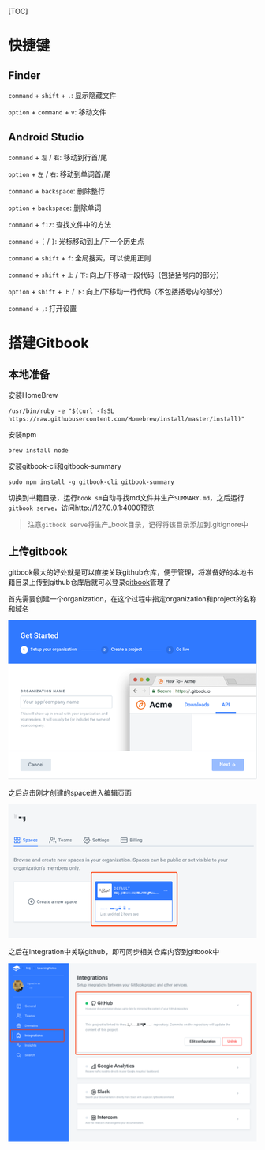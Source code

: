 

[TOC]

# 快捷键

## Finder

`command` + `shift` + `.`: 显示隐藏文件

`option` + `command` + `v`: 移动文件

## Android Studio

`command` + `左` / `右`: 移动到行首/尾

`option` +  `左` / `右`: 移动到单词首/尾

`command` + `backspace`: 删除整行

`option` + `backspace`: 删除单词

`command` + `f12`: 查找文件中的方法

`command` + `[` / `]`: 光标移动到上/下一个历史点

`command` + `shift` + `f`: 全局搜索，可以使用正则

`command` + `shift` + `上` / `下`: 向上/下移动一段代码（包括括号内的部分）

`option` + `shift` + `上` / `下`: 向上/下移动一行代码（不包括括号内的部分）

`command` + `,`: 打开设置

# 搭建Gitbook

## 本地准备

安装HomeBrew

```shell
/usr/bin/ruby -e "$(curl -fsSL https://raw.githubusercontent.com/Homebrew/install/master/install)"
```

安装npm

```shell
brew install node
```

安装gitbook-cli和gitbook-summary

```shell
sudo npm install -g gitbook-cli gitbook-summary
```

切换到书籍目录，运行`book sm`自动寻找md文件并生产`SUMMARY.md`，之后运行`gitbook serve`，访问http://127.0.0.1:4000预览

> 注意`gitbook serve`将生产_book目录，记得将该目录添加到.gitignore中

## 上传gitbook

gitbook最大的好处就是可以直接关联github仓库，便于管理，将准备好的本地书籍目录上传到github仓库后就可以登录[gitbook](https://www.gitbook.com/)管理了

首先需要创建一个organization，在这个过程中指定organization和project的名称和域名

![image-20180806165436367](assets/image-20180806165436368.png)

之后点击刚才创建的space进入编辑页面

![image-20180806165618972](assets/image-20180806165618972.png)

之后在Integration中关联github，即可同步相关仓库内容到gitbook中

![image-20180806165823298](assets/image-20180806165823298.png)